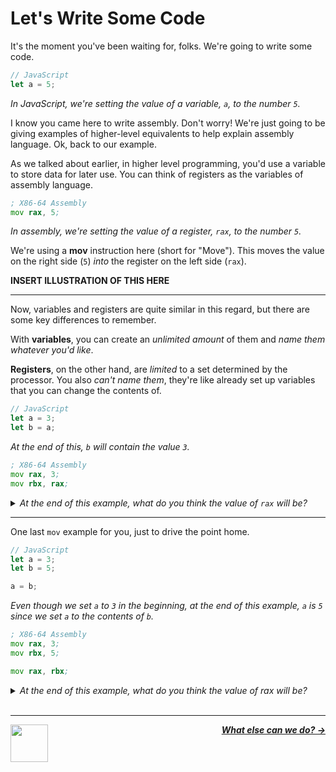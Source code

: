 # Let's Write Some Code

It's the moment you've been waiting for, folks. We're going to write some code.

```js
// JavaScript
let a = 5;
```

_In JavaScript, we're setting the value of a variable, `a`, to the number `5`._

I know you came here to write assembly. Don't worry! We're just going to be giving examples of higher-level equivalents to help explain assembly language. Ok, back to our example.

As we talked about earlier, in higher level programming, you'd use a variable to store data for later use. You can think of registers as the variables of assembly language.

```asm
; X86-64 Assembly
mov rax, 5;
```
_In assembly, we're setting the value of a register, `rax`, to the number `5`._

We're using a **mov** instruction here (short for "Move"). This moves the value on the right side (`5`) _into_ the register on the left side (`rax`).

**INSERT ILLUSTRATION OF THIS HERE**

---

Now, variables and registers are quite similar in this regard, but there are some key differences to remember.

With **variables**, you can create an _unlimited amount_ of them and _name them whatever you'd like_.

**Registers**, on the other hand, are _limited_ to a set determined by the processor. You also _can't name them_, they're like already set up variables that you can change the contents of.

```js
// JavaScript
let a = 3;
let b = a;
```
_At the end of this, `b` will contain the value `3`._

```asm
; X86-64 Assembly
mov rax, 3;
mov rbx, rax;
```
<details>
<summary><i>At the end of this example, what do you think the value of <code>rax</code> will be?</i></summary>

_In our previous assembly example, we set the value of the `rax` register to a number. In this example, we set the value one register to the value of another register. At the end of this, `rbx` will contain the value `3`._

</details>

---

One last `mov` example for you, just to drive the point home.

```js
// JavaScript
let a = 3;
let b = 5;

a = b;
```
_Even though we set `a` to `3` in the beginning, at the end of this example, `a` is `5` since we set `a` to the contents of `b`._

```asm
; X86-64 Assembly
mov rax, 3;
mov rbx, 5;

mov rax, rbx;
```

<details>
<summary><i>At the end of this example, what do you think the value of rax will be?</i></summary>

_Even though we set `rax` to `3` in the beginning, at the end of this example, `rax` is `5` since we set `rax` to the contents of `rbx`._

</details>

<br />

---

<a href="/guide/writing-code/registers.md">
  <picture>
    <source media="(prefers-color-scheme: dark)" srcset="https://cloud-5aq8uo1rv-hack-club-bot.vercel.app/0backd.png">
    <img align="left" width="60" src="https://cloud-5v3nvbscw-hack-club-bot.vercel.app/0backl.png" />
  </picture>
</a>

<p align="right">
  <em>
    <b>
      <a href="/guide/writing-code/instructions/math.md">
        What else can we do? →
      </a>
    </b>
  </em>
</p>
